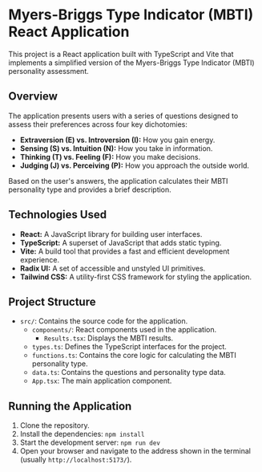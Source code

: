 # Myers-Briggs Type Indicator (MBTI) React Application

This project is a React application built with TypeScript and Vite that implements a simplified version of the Myers-Briggs Type Indicator (MBTI) personality assessment.

## Overview

The application presents users with a series of questions designed to assess their preferences across four key dichotomies:

- **Extraversion (E) vs. Introversion (I):** How you gain energy.
- **Sensing (S) vs. Intuition (N):** How you take in information.
- **Thinking (T) vs. Feeling (F):** How you make decisions.
- **Judging (J) vs. Perceiving (P):** How you approach the outside world.

Based on the user's answers, the application calculates their MBTI personality type and provides a brief description.

## Technologies Used

- **React:** A JavaScript library for building user interfaces.
- **TypeScript:** A superset of JavaScript that adds static typing.
- **Vite:** A build tool that provides a fast and efficient development experience.
- **Radix UI:** A set of accessible and unstyled UI primitives.
- **Tailwind CSS:** A utility-first CSS framework for styling the application.

## Project Structure

- `src/`: Contains the source code for the application.
  - `components/`: React components used in the application.
    - `Results.tsx`: Displays the MBTI results.
  - `types.ts`: Defines the TypeScript interfaces for the project.
  - `functions.ts`: Contains the core logic for calculating the MBTI personality type.
  - `data.ts`: Contains the questions and personality type data.
  - `App.tsx`: The main application component.

## Running the Application

1.  Clone the repository.
2.  Install the dependencies: `npm install`
3.  Start the development server: `npm run dev`
4.  Open your browser and navigate to the address shown in the terminal (usually `http://localhost:5173/`).
